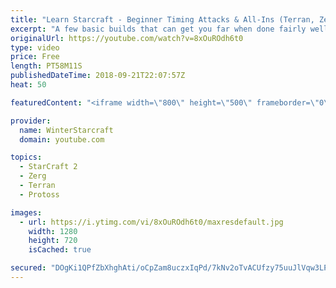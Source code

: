 ```yaml
---
title: "Learn Starcraft - Beginner Timing Attacks & All-Ins (Terran, Zerg & Protoss)"
excerpt: "A few basic builds that can get you far when done fairly well. Also important is how not to overextend and lose everything."
originalUrl: https://youtube.com/watch?v=8xOuROdh6t0
type: video
price: Free
length: PT58M11S
publishedDateTime: 2018-09-21T22:07:57Z
heat: 50

featuredContent: "<iframe width=\"800\" height=\"500\" frameborder=\"0\" src=\"https://www.youtube.com/embed/8xOuROdh6t0\" allow=\"accelerometer; autoplay; encrypted-media; gyroscope; picture-in-picture\" allowfullscreen></iframe>"

provider:
  name: WinterStarcraft
  domain: youtube.com

topics:
  - StarCraft 2
  - Zerg
  - Terran
  - Protoss

images:
  - url: https://i.ytimg.com/vi/8xOuROdh6t0/maxresdefault.jpg
    width: 1280
    height: 720
    isCached: true

secured: "DOgKi1QPfZbXhghAti/oCpZam8uczxIqPd/7kNv2oTvACUfzy75uuJlVqw3LPHCx+wXAa+2AbYCV2SMrhIAhtCYdSVGBAIjHGSgx2k7eKNd8SMaQ2guD02uNylx0pvuDEN7KDfGXBllDOpfdiq1CGVdjeJFC9DEE0LPaA/VLlOKl0kHKme+bwUnnY/svbWAaRHjDfUZ30spM0aBgIx0RxLF7Dw1EYIWFztGjIyAGNcqhlzcQ3FOnWaAAkBAlbu5AhMA/wzE7eDvdoksJGaAqpMl0qNOFHFb5++cxwXE6K2z1COQ5P+01zXGFw9wMPuv60Leo0uA8Yt3uSDpqTTgaTWqCmV66r8t9gUFwe0VNPp53MEJbEMvNX7AtBtl3oFRKqkHTOxx3dhx5WEdGrpdFtyXDDTF5uHz8NYYciTCpxts=;IacnWqNFemZP+10WWeuthA=="
---
```


